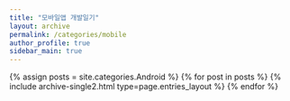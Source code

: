 ```yaml
---
title: "모바일앱 개발일기"
layout: archive
permalink: /categories/mobile
author_profile: true
sidebar_main: true
---
```



{% assign posts = site.categories.Android %}
{% for post in posts %} {% include archive-single2.html type=page.entries_layout %} {% endfor %}
